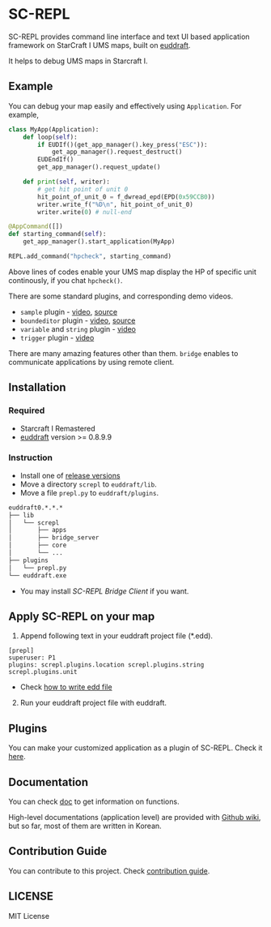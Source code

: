 # SC-REPL

SC-REPL provides command line interface and text UI based application framework on StarCraft I UMS maps, built on [euddraft](https://github.com/armoha/euddraft).

It helps to debug UMS maps in Starcraft I.

## Example

You can debug your map easily and effectively using `Application`. For example,

```python
class MyApp(Application):
    def loop(self):
        if EUDIf()(get_app_manager().key_press("ESC")):
            get_app_manager().request_destruct()
        EUDEndIf()
        get_app_manager().request_update()

    def print(self, writer):
        # get hit point of unit 0
        hit_point_of_unit_0 = f_dwread_epd(EPD(0x59CCB0))
        writer.write_f("%D\n", hit_point_of_unit_0)
        writer.write(0) # null-end

@AppCommand([])
def starting_command(self):
    get_app_manager().start_application(MyApp)

REPL.add_command("hpcheck", starting_command)
```

Above lines of codes enable your UMS map display the HP of specific unit continously, if you chat `hpcheck()`.

There are some standard plugins, and corresponding demo videos.

* `sample` plugin - [video](https://youtu.be/6RexCF3SBFU), [source](example/sample/myapp.py)
* `boundeditor` plugin - [video](https://youtu.be/c_VYYc7Ozy8), [source](screpl/plugins/boundeditor
)
* `variable` and `string`  plugin - [video](https://youtu.be/s9jIWKP2bfE)
* `trigger` plugin - [video](https://youtu.be/TUCm6b36u0k)

There are many amazing features other than them. `bridge` enables to communicate applications by using remote client.

## Installation

### Required

* Starcraft I Remastered
* [euddraft](https://github.com/armoha/euddraft) version >= 0.8.9.9

### Instruction

* Install one of [release versions](https://github.com/mighty1231/screpl/releases)
* Move a directory `screpl` to `euddraft/lib`.
* Move a file `prepl.py` to `euddraft/plugins`.

```bash
euddraft0.*.*.*
├── lib
│   └── screpl
│       ├── apps
│       ├── bridge_server
│       ├── core
│       └── ...
├── plugins
│   └── prepl.py
└── euddraft.exe
```

* You may install *SC-REPL Bridge Client* if you want.

## Apply SC-REPL on your map

1. Append following text in your euddraft project file (\*.edd).

```
[prepl]
superuser: P1
plugins: screpl.plugins.location screpl.plugins.string screpl.plugins.unit
```
* Check [how to write edd file](https://github.com/mighty1231/screpl/wiki/How-to-write-edd-file)

2. Run your euddraft project file with euddraft.

## Plugins

You can make your customized application as a plugin of SC-REPL. Check it [here](https://github.com/mighty1231/screplPluginTemplate).


## Documentation

You can check [doc](https://mighty1231.github.io/screpl/) to get information on functions.

High-level documentations (application level) are provided with [Github wiki](https://github.com/mighty1231/screpl/wiki), but so far, most of them are written in Korean.

## Contribution Guide

You can contribute to this project. Check [contribution guide](CONTRIBUTING.md).

## LICENSE

MIT License
